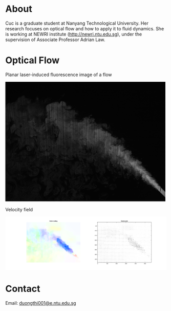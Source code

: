 # About

Cuc is a graduate student at Nanyang Technological University. Her research focuses on optical flow and how to apply it to fluid dynamics. She is working at NEWRI institute (http://newri.ntu.edu.sg), under the supervision of Associate Professor Adrian Law.

# Optical Flow

Planar laser-induced fluorescence image of a flow

![Image flow](frame10.png)

Velocity field

![Image velocity](result.png)


# Contact

Email: duongthi001@e.ntu.edu.sg

